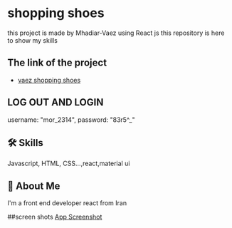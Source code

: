 
# shopping shoes

this project is made by Mhadiar-Vaez using React js 
this repository is  here to show my skills

## The link of the project

 - [vaez shopping shoes](https://legendary-conkies-f181aa.netlify.app)
## LOG OUT AND LOGIN 
   username: "mor_2314",
   password: "83r5^_"



## 🛠 Skills
Javascript, HTML, CSS...,react,material ui


## 🚀 About Me
I'm a front end developer
react from Iran

##screen shots
[App Screenshot](https://github.com/Mahdiar-Vaez/react-project-shopping-shoes/issues/1#issue-2184490817)

